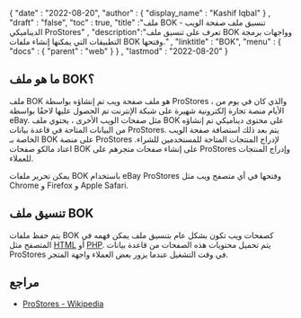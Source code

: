 {
  "date" : "2022-08-20",
  "author" : {
    "display_name" : "Kashif Iqbal"
} ,
  "draft" : "false",
  "toc" : true,
  "title" :"ملف BOK - تنسيق ملف صفحة الويب الديناميكي ProStores" ,
  "description":"تعرف على تنسيق ملف BOK وواجهات برمجة التطبيقات التي يمكنها إنشاء ملفات BOK وفتحها." ,
  "linktitle" : "BOK",
  "menu" : {
    "docs" : {
      "parent" : "web"
}
} ,
  "lastmod" : "2022-08-20"
}

## ما هو ملف BOK؟

ملف BOK هو ملف صفحة ويب تم إنشاؤه بواسطة ProStores ، والذي كان في يوم من الأيام منصة تجارة إلكترونية شهيرة على شبكة الإنترنت تم الحصول عليها لاحقًا بواسطة eBay. مثل صفحات الويب الأخرى ، يحتوي ملف BOK على محتوى ديناميكي تم إنشاؤه من البيانات المتاحة في قاعدة بيانات ProStores. يتم بعد ذلك استضافة صفحة الويب الخاصة بـ BOK على منصة ProStores لإدراج المنتجات المتاحة للمستخدمين للشراء. اعتاد مالكو صفحات BOK على إنشاء صفحات متجرهم على ProStores وإدراج المنتجات للعملاء.

يمكن تحرير ملفات BOK باستخدام eBay ProStores وفتحها في أي متصفح ويب مثل Chrome و Firefox و Apple Safari.

## تنسيق ملف BOK

يتم حفظ ملفات BOK كصفحات ويب تكون بشكل عام بتنسيق ملف يمكن فهمه في المتصفح مثل [HTML](/ar/web/html/) أو [PHP](/ar/web/php/). يتم تحميل محتويات هذه الصفحات من قاعدة بيانات ProStores في وقت التشغيل عندما يزور بعض العملاء واجهة المتجر.

## مراجع

* [ProStores - Wikipedia](https://en.wikipedia.org/wiki/ProStores)

